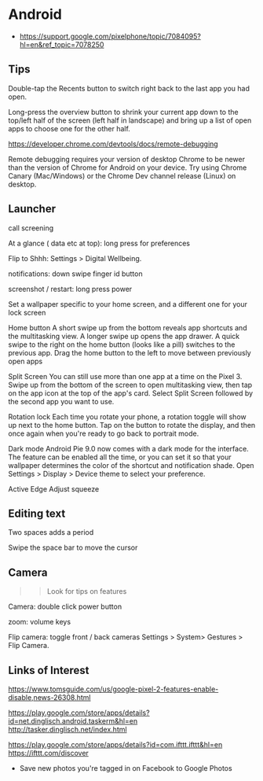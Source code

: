 
# Android

* https://support.google.com/pixelphone/topic/7084095?hl=en&ref_topic=7078250

## Tips

Double-tap the Recents button to switch right back to the last app you had open.

Long-press the overview button to shrink your current app down to the top/left half of the screen (left half in landscape) and bring up a list of open apps to choose one for the other half.




https://developer.chrome.com/devtools/docs/remote-debugging

Remote debugging requires your version of desktop Chrome to be newer than the version of Chrome for Android on your device.
Try using Chrome Canary (Mac/Windows) or the Chrome Dev channel release (Linux) on desktop.


## Launcher

call screening


At a glance ( data etc at top): long press for preferences

Flip to Shhh: Settings > Digital Wellbeing.

notifications: down swipe finger id button

screenshot / restart: long press power

Set a wallpaper specific to your home screen, and a different one for your lock screen

Home button
A short swipe up from the bottom reveals app shortcuts and the multitasking view.
A longer swipe up opens the app drawer.
A quick swipe to the right on the home button (looks like a pill) switches to the previous app.
Drag the home button to the left to move between previously open apps

Split Screen
You can still use more than one app at a time on the Pixel 3. Swipe up from the bottom of the screen to open multitasking view, then tap on the app icon at the top of the app's card. Select Split Screen followed by the second app you want to use.

Rotation lock
Each time you rotate your phone, a rotation toggle will show up next to the home button. Tap on the button to rotate the display, and then once again when you're ready to go back to portrait mode.

Dark mode
Android Pie 9.0 now comes with a dark mode for the interface. The feature can be enabled all the time, or you can set it so that your wallpaper determines the color of the shortcut and notification shade.
Open Settings > Display > Device theme to select your preference.

Active Edge
Adjust squeeze


## Editing text


Two spaces adds a period

Swipe the space bar to move the cursor


## Camera

>> Look for tips on features

Camera: double click power button

zoom: volume keys

Flip camera: toggle front / back cameras Settings > System> Gestures > Flip Camera.

## Links of Interest

https://www.tomsguide.com/us/google-pixel-2-features-enable-disable,news-26308.html

https://play.google.com/store/apps/details?id=net.dinglisch.android.taskerm&hl=en
http://tasker.dinglisch.net/index.html

https://play.google.com/store/apps/details?id=com.ifttt.ifttt&hl=en
https://ifttt.com/discover

* Save new photos you're tagged in on Facebook to Google Photos
